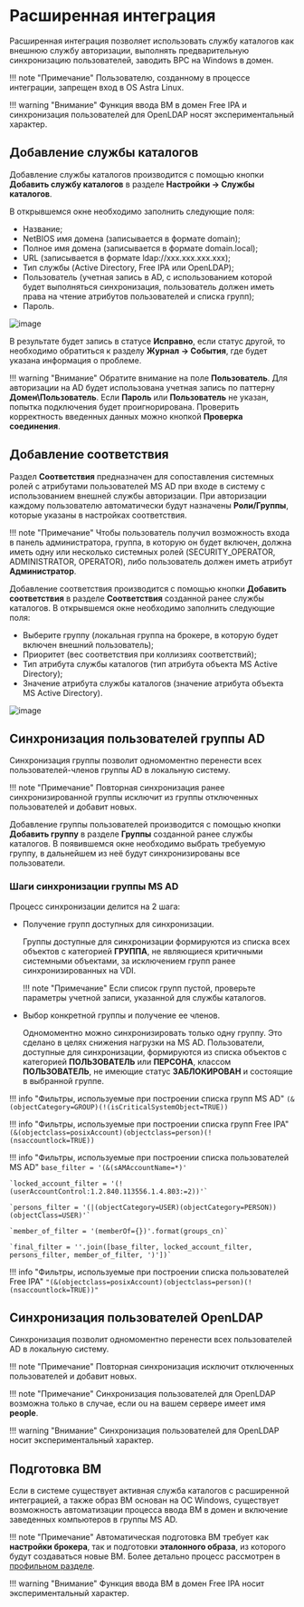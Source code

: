# Расширенная интеграция

Расширенная интеграция позволяет использовать службу каталогов как внешнюю службу авторизации, выполнять предварительную
синхронизацию пользователей, заводить ВРС на Windows в домен.

!!! note "Примечание"
    Пользователю, созданному в процессе интеграции, запрещен вход в OS Astra Linux.

!!! warning "Внимание"
    Функция ввода ВМ в домен Free IPA и синхронизация пользователей для OpenLDAP носят экспериментальный характер.

## Добавление службы каталогов

Добавление службы каталогов производится с помощью кнопки **Добавить службу каталогов** 
в разделе **Настройки -> Службы каталогов**. 

В открывшемся окне необходимо заполнить следующие поля:

   - Название;
   - NetBIOS имя домена (записывается в формате domain);
   - Полное имя домена (записывается в формате domain.local);
   - URL (записывается в формате ldap://xxx.xxx.xxx.xxx);
   - Тип службы (Active Directory, Free IPA или OpenLDAP);
   - Пользователь (учетная запись в AD, с использованием которой будет выполняться синхронизация, 
     пользователь должен иметь права на чтение атрибутов пользователей и списка групп);
   - Пароль.
   
![image](../../_assets/vdi/active_directory/base_ad.png)
    
В результате будет запись в статусе **Исправно**, если статус другой, то необходимо обратиться к разделу
**Журнал -> События**, где будет указана информация о проблеме.

!!! warning "Внимание"
    Обратите внимание на поле **Пользователь**. Для авторизации на AD будет использована учетная запись
    по паттерну **Домен\Пользователь**. Если **Пароль** или **Пользователь** не указан, попытка подключения будет 
    проигнорирована. Проверить корректность введенных данных можно кнопкой **Проверка соединения**.

## Добавление соответствия

Раздел **Соответствия** предназначен для сопоставления системных ролей с атрибутами пользователей MS AD при входе в
    систему с использованием внешней службы авторизации. При авторизации каждому пользователю
    автоматически будут назначены **Роли/Группы**, которые указаны в настройках соответствия.

!!! note "Примечание"
    Чтобы пользователь получил возможность входа в панель администратора, группа, в которую он будет включен, должна иметь
    одну или несколько системных ролей (SECURITY_OPERATOR, ADMINISTRATOR, OPERATOR), либо пользователь должен иметь
    атрибут **Администратор**. 

Добавление соответствия производится с помощью кнопки **Добавить соответствия** в разделе **Соответствия** созданной
ранее службы каталогов.
В открывшемся окне необходимо заполнить следующие поля:

   - Выберите группу (локальная группа на брокере, в которую будет включен внешний пользователь);
   - Приоритет (вес соответствия при коллизиях соответствий);
   - Тип атрибута службы каталогов (тип атрибута объекта MS Active Directory);
   - Значение атрибута службы каталогов (значение атрибута объекта MS Active Directory).

![image](../../_assets/vdi/active_directory/base_ad_mapping.png)

## Синхронизация пользователей группы AD

Синхронизация группы позволит одномоментно перенести всех пользователей-членов группы AD в локальную систему.

!!! note "Примечание"
    Повторная синхронизация ранее синхронизированной группы исключит из группы отключенных пользователей и добавит новых.

Добавление группы пользователей производится с помощью кнопки **Добавить группу** в разделе **Группы** созданной
ранее службы каталогов. В появившемся окне необходимо выбрать требуемую группу, в дальнейшем из неё будут синхронизированы
все пользователи.

### Шаги синхронизации группы MS AD

Процесс синхронизации делится на 2 шага:

- Получение групп доступных для синхронизации.  
  
    Группы доступные для синхронизации формируются из списка всех объектов с категорией **ГРУППА**, не являющиеся критичными 
    системными объектами, за исключением групп ранее синхронизированных 
    на VDI.
  
    !!! note "Примечание"
        Если список групп пустой, проверьте параметры учетной записи, указанной для службы каталогов.

- Выбор конкретной группы и получение ее членов. 
  
    Одномоментно можно синхронизировать только одну группу. Это сделано в целях снижения нагрузки на MS AD. 
    Пользователи, доступные для синхронизации, формируются из списка объектов с категорией **ПОЛЬЗОВАТЕЛЬ** или 
    **ПЕРСОНА**, классом **ПОЛЬЗОВАТЕЛЬ**, не имеющие статус **ЗАБЛОКИРОВАН** и состоящие в выбранной группе.

!!! info "Фильтры, используемые при построении списка групп MS AD"
    `(&(objectCategory=GROUP)(!(isCriticalSystemObject=TRUE))`

!!! info "Фильтры, используемые при построении списка групп Free IPA"
    `(&(objectclass=posixAccount)(objectclass=person)(!(nsaccountlock=TRUE))`

!!! info "Фильтры, используемые при построении списка пользователей MS AD"
    `base_filter = '(&(sAMAccountName=*)'`  

    `locked_account_filter = '(!(userAccountControl:1.2.840.113556.1.4.803:=2))'`  

    `persons_filter = '(|(objectCategory=USER)(objectCategory=PERSON))(objectClass=USER)'`  

    `member_of_filter = '(memberOf={})'.format(groups_cn)`  

    `final_filter = ''.join([base_filter, locked_account_filter, persons_filter, member_of_filter, ')'])`
    

!!! info "Фильтры, используемые при построении списка пользователей Free IPA"
    ```
    "(&(objectclass=posixAccount)(objectclass=person)(!(nsaccountlock=TRUE))"
    ```

## Синхронизация пользователей OpenLDAP

Синхронизация позволит одномоментно перенести всех пользователей AD в локальную систему. 

!!! note "Примечание"
    Повторная синхронизация исключит отключенных пользователей и добавит новых.

!!! note "Примечание" 
    Синхронизация пользователей для OpenLDAP возможна только в случае, если ou на вашем сервере имеет имя **people**.

!!! warning "Внимание"
    Синхронизация пользователей для OpenLDAP носит экспериментальный характер.


## Подготовка ВМ

Если в системе существует активная служба каталогов с расширенной интеграцией, а также образ ВМ основан на ОС Windows,
существует возможность автоматизации процесса ввода ВМ в домен и включение заведенных компьютеров в группы MS AD.

!!! note "Примечание"
    Автоматическая подготовка ВМ требует как **настройки брокера**, так и подготовки **эталонного образа**, из которого будут
    создаваться новые ВМ. Более детально процесс рассмотрен в [профильном разделе](./ad_vm_prepare.md).

!!! warning "Внимание"
    Функция ввода ВМ в домен Free IPA носит экспериментальный характер.
